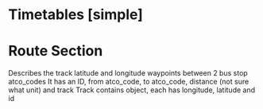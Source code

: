 # Timetables [simple]

# Route Section
Describes the track latitude and longitude waypoints between 2 bus stop atco_codes
It has an ID, from atco_code, to atco_code, distance (not sure what unit) and track
Track contains object, each has longitude, latitude and id